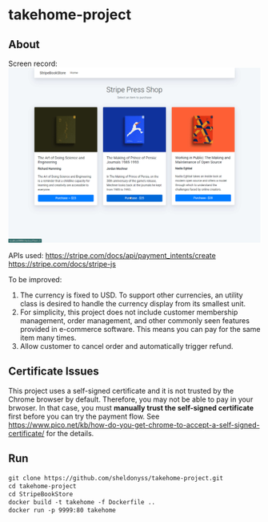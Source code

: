 # takehome-project

## About

Screen record: 
![alt text](https://github.com/sheldonyss/takehome-project/blob/master/2021-09-14_07-52-40.gif?raw=true "screen record")

APIs used:
https://stripe.com/docs/api/payment_intents/create
https://stripe.com/docs/stripe-js

To be improved:
1.  The currency is fixed to USD. To support other currencies, an utility class is desired to handle the currency display from its smallest unit.
2.  For simplicity, this project does not include customer membership management, order management, and other commonly seen features provided in e-commerce software. This means you can pay for the same item many times.
3.  Allow customer to cancel order and automatically trigger refund.
  
## Certificate Issues
This project uses a self-signed certificate and it is not trusted by the Chrome browser by default. Therefore, you may not be able to pay in your brwoser.
In that case, you must **manually trust the self-signed certificate** first before you can try the payment flow. See https://www.pico.net/kb/how-do-you-get-chrome-to-accept-a-self-signed-certificate/ for the details.

## Run
```
git clone https://github.com/sheldonyss/takehome-project.git
cd takehome-project
cd StripeBookStore
docker build -t takehome -f Dockerfile ..
docker run -p 9999:80 takehome
```
